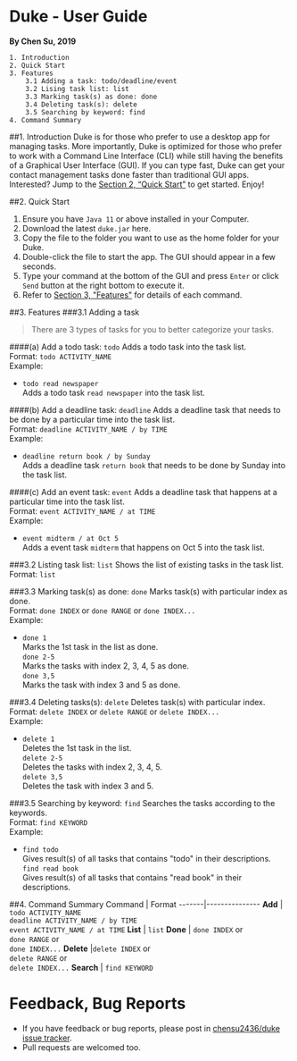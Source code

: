 # Duke - User Guide

**By Chen Su, 2019**

```
1. Introduction
2. Quick Start
3. Features
    3.1 Adding a task: todo/deadline/event
    3.2 Lising task list: list
    3.3 Marking task(s) as done: done
    3.4 Deleting task(s): delete
    3.5 Searching by keyword: find
4. Command Summary
```

##1. Introduction
Duke is for those who prefer to use a desktop app for managing tasks. 
More importantly, Duke is optimized for those who prefer to work 
with a Command Line Interface (CLI) while still having the benefits of a Graphical 
User Interface (GUI). If you can type fast, Duke can get your contact management 
tasks done faster than traditional GUI apps. Interested? Jump to the [Section 2, 
“Quick Start”](#2.-Quick-Start) to get started. Enjoy!

##2. Quick Start
1. Ensure you have `Java 11` or above installed in your Computer.
1. Download the latest `duke.jar` here.
1. Copy the file to the folder you want to use as the home folder for your Duke.
1. Double-click the file to start the app. The GUI should appear in a few seconds.
1. Type your command at the bottom of the GUI and press `Enter` or click `Send` button 
 at the right bottom to execute it.
1. Refer to [Section 3, "Features"](#3.-Features) for details of each command.

##3. Features
###3.1 Adding a task

> There are 3 types of tasks for you to better categorize your tasks. 

####(a) Add a todo task: `todo`
Adds a todo task into the task list.<br>
Format: `todo ACTIVITY_NAME`<br>
Example:<br>
* `todo read newspaper`<br>
  Adds a todo task `read newspaper` into the task list.

####(b) Add a deadline task: `deadline`
Adds a deadline task that needs to be done by a particular time into the task list.<br>
Format: `deadline ACTIVITY_NAME / by TIME`<br>
Example:<br>
* `deadline return book / by Sunday`<br>
  Adds a deadline task `return book` that needs to be done by Sunday into the task list.

####(c) Add an event task: `event`
Adds a deadline task that happens at a particular time into the task list.<br>
Format: `event ACTIVITY_NAME / at TIME`<br>
Example:<br>
* `event midterm / at Oct 5`<br>
  Adds a event task `midterm` that happens on Oct 5 into the task list.
  
###3.2 Listing task list: `list`
Shows the list of existing tasks in the task list.<br>
Format: `list`<br>

###3.3 Marking task(s) as done: `done`
Marks task(s) with particular index as done.<br>
Format: `done INDEX` or `done RANGE` or `done INDEX...`<br>
Example:<br>
* `done 1`<br>
  Marks the 1st task in the list as done.<br>
  `done 2-5`<br>
  Marks the tasks with index 2, 3, 4, 5 as done.<br>
  `done 3,5`<br>
  Marks the task with index 3 and 5 as done.<br>

###3.4 Deleting tasks(s): `delete`
Deletes task(s) with particular index.<br>
Format: `delete INDEX` or `delete RANGE` or `delete INDEX...`<br>
Example:<br>
* `delete 1`<br>
  Deletes the 1st task in the list.<br>
  `delete 2-5`<br>
  Deletes the tasks with index 2, 3, 4, 5.<br>
  `delete 3,5`<br>
  Deletes the task with index 3 and 5.<br>
  
###3.5 Searching by keyword: `find`
Searches the tasks according to the keywords.<br>
Format: `find KEYWORD`<br>
Example:<br>
* `find todo`<br>
  Gives result(s) of all tasks that contains "todo" in their descriptions.<br>
  `find read book`<br>
  Gives result(s) of all tasks that contains "read book" in their descriptions.<br>

##4. Command Summary
Command | Format
-------|---------------
**Add** | `todo ACTIVITY_NAME`<br> `deadline ACTIVITY_NAME / by TIME`<br>`event ACTIVITY_NAME / at TIME`
**List** | `list`
**Done** | `done INDEX` or <br>`done RANGE` or <br>`done INDEX...`
**Delete** |`delete INDEX` or <br>`delete RANGE` or <br>`delete INDEX...`
**Search** | `find KEYWORD`

# Feedback, Bug Reports

* If you have feedback or bug reports, please post in [chensu2436/duke issue tracker](https://github.com/chensu2436/duke/issues).
* Pull requests are welcomed too.

